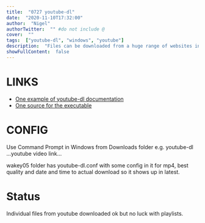 ```yaml
---
title:  "0727 youtube-dl"
date:  "2020-11-10T17:32:00"
author:  "Nigel"
authorTwitter:  "" #do not include @
cover:  ""
tags:  ["youtube-dl", "windows", "youtube"]
description:  "Files can be downloaded from a huge range of websites including youtube"
showFullContent:  false
---
```

# LINKS

* [One example of youtube-dl documentation](https://manpages.ubuntu.com/manpages/xenial/man1/youtube-dl.1.html)
* [One source for the executable](https://youtube-dl.org)

# CONFIG

Use Command Prompt in Windows from Downloads folder e.g. youtube-dl ...youtube video link...

wakey05 folder has youtube-dl.conf with some config in it for mp4, best quality and date and time to actual download so it shows up in latest.

# Status

Individual files from youtube downloaded ok but no luck with playlists.
